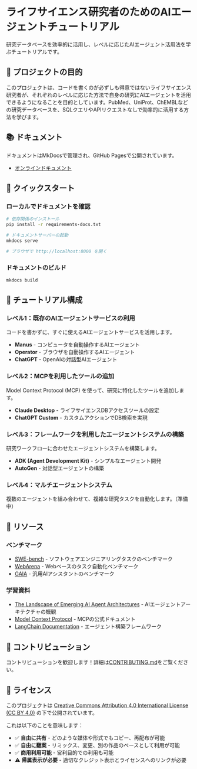 # ライフサイエンス研究者のためのAIエージェントチュートリアル

研究データベースを効率的に活用し、レベルに応じたAIエージェント活用法を学ぶチュートリアルです。

## 🎯 プロジェクトの目的

このプロジェクトは、コードを書くのが必ずしも得意ではないライフサイエンス研究者が、それぞれのレベルに応じた方法で自身の研究にAIエージェントを活用できるようになることを目的としています。PubMed、UniProt、ChEMBLなどの研究データベースを、SQLクエリやAPIリクエストなしで効率的に活用する方法を学びます。

## 📚 ドキュメント

ドキュメントはMkDocsで管理され、GitHub Pagesで公開されています。

- [オンラインドキュメント](https://fuku-inc.github.io/life-science-agent-tutorial/)

## 🚀 クイックスタート

### ローカルでドキュメントを確認

```bash
# 依存関係のインストール
pip install -r requirements-docs.txt

# ドキュメントサーバーの起動
mkdocs serve

# ブラウザで http://localhost:8000 を開く
```

### ドキュメントのビルド

```bash
mkdocs build
```

## 📖 チュートリアル構成

### レベル1：既存のAIエージェントサービスの利用
コードを書かずに、すぐに使えるAIエージェントサービスを活用します。

- **Manus** - コンピュータを自動操作するAIエージェント
- **Operator** - ブラウザを自動操作するAIエージェント
- **ChatGPT** - OpenAIの対話型AIエージェント

### レベル2：MCPを利用したツールの追加
Model Context Protocol (MCP) を使って、研究に特化したツールを追加します。

- **Claude Desktop** - ライフサイエンスDBアクセスツールの設定
- **ChatGPT Custom** - カスタムアクションでDB検索を実現

### レベル3：フレームワークを利用したエージェントシステムの構築
研究ワークフローに合わせたエージェントシステムを構築します。

- **ADK (Agent Development Kit)** - シンプルなエージェント開発
- **AutoGen** - 対話型エージェントの構築

### レベル4：マルチエージェントシステム
複数のエージェントを組み合わせて、複雑な研究タスクを自動化します。（準備中）

## 🔗 リソース

### ベンチマーク
- [SWE-bench](https://www.swebench.com/) - ソフトウェアエンジニアリングタスクのベンチマーク
- [WebArena](https://webarena.dev/) - Webベースのタスク自動化ベンチマーク
- [GAIA](https://huggingface.co/gaia-benchmark) - 汎用AIアシスタントのベンチマーク

### 学習資料
- [The Landscape of Emerging AI Agent Architectures](https://www.deeplearning.ai/the-batch/the-landscape-of-emerging-ai-agent-architectures-for-reasoning-planning-and-tool-calling-a-survey/) - AIエージェントアーキテクチャの概観
- [Model Context Protocol](https://modelcontextprotocol.io/) - MCPの公式ドキュメント
- [LangChain Documentation](https://python.langchain.com/docs/get_started/introduction) - エージェント構築フレームワーク

## 🤝 コントリビューション

コントリビューションを歓迎します！詳細は[CONTRIBUTING.md](CONTRIBUTING.md)をご覧ください。

## 📝 ライセンス

このプロジェクトは [Creative Commons Attribution 4.0 International License (CC BY 4.0)](LICENSE) の下で公開されています。

これは以下のことを意味します：
- ✅ **自由に共有** - どのような媒体や形式でもコピー、再配布が可能
- ✅ **自由に翻案** - リミックス、変更、別の作品のベースとして利用が可能
- ✅ **商用利用可能** - 営利目的での利用も可能
- ⚠️ **帰属表示が必要** - 適切なクレジット表示とライセンスへのリンクが必要